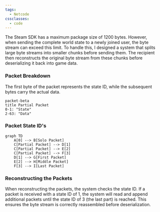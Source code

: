 ```yaml
---
tags:
  - Netcode
cssclasses:
  - code
---
```

The Steam SDK has a maximum package size of 1200 bytes. However, when sending the complete world state to a newly joined user, the byte stream can exceed this limit. To handle this, I designed a system that splits large byte streams into smaller chunks before sending them. The recipient then reconstructs the original byte stream from these chunks before deserializing it back into game data.
### Packet Breakdown
The first byte of the packet represents the state ID, while the subsequent bytes carry the actual data.
```mermaid  
packet-beta
title Partial Packet
0-1: "State"
2-63: "Data"
```
### Packet State ID's
```mermaid
graph TD
	A[0] --> B[Solo Packet]
	C[Partial Packet] --> D[1]
	C[Partial Packet] --> E[2]
	C[Partial Packet] --> F[3]
	D[1] --> G[First Packet]
	E[2] --> H[Middle Packet]
	F[3] --> I[Last Packet]
```

### Reconstructing the Packets
When reconstructing the packets, the system checks the state ID. If a packet is received with a state ID of 1, the system will read and append additional packets until the state ID of 3 (the last part) is reached. This ensures the byte stream is correctly reassembled before deserialization.